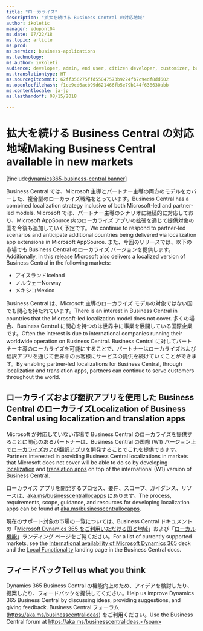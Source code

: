 ```yaml
---
title: "ローカライズ"
description: "拡大を続ける Business Central の対応地域"
author: ikoletic
manager: edupont04
ms.date: 07/22/18
ms.topic: article
ms.prod: 
ms.service: business-applications
ms.technology: 
ms.author: ivkoleti
audience: developer, admin, end user, citizen developer, customizer, business analyst, IT pro
ms.translationtype: HT
ms.sourcegitcommit: 62ff356275ffd55047573b9224fb7c94df8dd602
ms.openlocfilehash: f1ce9cd6acb99d621466fb5e79b144f638630abb
ms.contentlocale: ja-jp
ms.lasthandoff: 08/15/2018

---
```


# <a name="making-business-central-available-in-new-markets"></a><span data-ttu-id="c4f7e-103">拡大を続ける Business Central の対応地域</span><span class="sxs-lookup"><span data-stu-id="c4f7e-103">Making Business Central available in new markets</span></span>

[!include[dynamics365-business-central banner](../includes/dynamics365-business-central.md)]



<span data-ttu-id="c4f7e-104">Business Central では、Microsoft 主導とパートナー主導の両方のモデルをカバーした、複合型のローカライズ戦略をとっています。</span><span class="sxs-lookup"><span data-stu-id="c4f7e-104">Business Central has a combined localization strategy inclusive of both Microsoft-led and partner-led models.</span></span> <span data-ttu-id="c4f7e-105">Microsoft では、パートナー主導のシナリオに継続的に対応しており、Microsoft AppSource 内のローカライズ アプリの拡張を通じて提供対象の国を今後も追加していく予定です。</span><span class="sxs-lookup"><span data-stu-id="c4f7e-105">We continue to respond to partner-led scenarios and anticipate additional countries being delivered via localization app extensions in Microsoft AppSource.</span></span> <span data-ttu-id="c4f7e-106">また、今回のリリースでは、以下の市場でも Business Central のローカライズ バージョンを提供します。</span><span class="sxs-lookup"><span data-stu-id="c4f7e-106">Additionally, in this release Microsoft also delivers a localized version of Business Central in the following markets:</span></span>

- <span data-ttu-id="c4f7e-107">アイスランド</span><span class="sxs-lookup"><span data-stu-id="c4f7e-107">Iceland</span></span>
- <span data-ttu-id="c4f7e-108">ノルウェー</span><span class="sxs-lookup"><span data-stu-id="c4f7e-108">Norway</span></span>
- <span data-ttu-id="c4f7e-109">メキシコ</span><span class="sxs-lookup"><span data-stu-id="c4f7e-109">Mexico</span></span>

<span data-ttu-id="c4f7e-110">Business Central は、Microsoft 主導のローカライズ モデルの対象ではない国でも関心を持たれています。</span><span class="sxs-lookup"><span data-stu-id="c4f7e-110">There is an interest in Business Central in countries that the Microsoft-led localization model does not cover.</span></span> <span data-ttu-id="c4f7e-111">多くの場合、Business Central に関心を持つのは世界中に事業を展開している国際企業です。</span><span class="sxs-lookup"><span data-stu-id="c4f7e-111">Often the interest is due to international companies running their worldwide operation on Business Central.</span></span> <span data-ttu-id="c4f7e-112">Business Central に対してパートナー主導のローカライズを可能にすることで、パートナーはローカライズおよび翻訳アプリを通じて世界中のお客様にサービスの提供を続けていくことができます。</span><span class="sxs-lookup"><span data-stu-id="c4f7e-112">By enabling partner-led localizations for Business Central, through localization and translation apps, partners can continue to serve customers throughout the world.</span></span>  

## <a name="localization-of-business-central-using-localization-and-translation-apps"></a><span data-ttu-id="c4f7e-113">ローカライズおよび翻訳アプリを使用した Business Central のローカライズ</span><span class="sxs-lookup"><span data-stu-id="c4f7e-113">Localization of Business Central using localization and translation apps</span></span>
<span data-ttu-id="c4f7e-114">Microsoft が対応していない市場で Business Central のローカライズを提供することに関心のあるパートナーは、Business Central の国際 (W1) バージョン上で[ローカライズ](https://aka.ms/businesscentrallocapps)および[翻訳アプリ](/dynamics365/business-central/dev-itpro/developer/devenv-work-with-translation-files#translation-and-localization-apps)を開発することでこれを提供できます。</span><span class="sxs-lookup"><span data-stu-id="c4f7e-114">Partners interested in providing Business Central localizations in markets that Microsoft does not cover will be able to do so by developing [localization](https://aka.ms/businesscentrallocapps) and [translation apps](/dynamics365/business-central/dev-itpro/developer/devenv-work-with-translation-files#translation-and-localization-apps) on top of the international (W1) version of Business Central.</span></span>

<span data-ttu-id="c4f7e-115">ローカライズ アプリを開発するプロセス、要件、スコープ、ガイダンス、リソースは、[aka.ms/businesscentrallocapps](//aka.ms/businesscentrallocapps) にあります。</span><span class="sxs-lookup"><span data-stu-id="c4f7e-115">The process, requirements, scope, guidance, and resources for developing localization apps can be found at [aka.ms/businesscentrallocapps](//aka.ms/businesscentrallocapps).</span></span>  

<span data-ttu-id="c4f7e-116">現在のサポート対象の市場の一覧については、Business Central ドキュメントの「[Microsoft Dynamics 365 をご利用いただける国と地域](https://docs.microsoft.com/dynamics365/get-started/availability)」および「[ローカル機能](/dynamics365/business-central/about-localization)」ランディング ページをご覧ください。</span><span class="sxs-lookup"><span data-stu-id="c4f7e-116">For a list of currently supported markets, see the [International availability of Microsoft Dynamics 365](https://docs.microsoft.com/dynamics365/get-started/availability) deck and the [Local Functionality](/dynamics365/business-central/about-localization) landing page in the Business Central docs.</span></span>

<!--
## Status
### Availability
Cloud, on-premises, hybrid
### Regional availability
No regional restrictions.
-->

## <a name="tell-us-what-you-think"></a><span data-ttu-id="c4f7e-117">フィードバック</span><span class="sxs-lookup"><span data-stu-id="c4f7e-117">Tell us what you think</span></span>
<span data-ttu-id="c4f7e-118">Dynamics 365 Business Central の機能向上のため、アイデアを検討したり、提案したり、フィードバックを提供してください。</span><span class="sxs-lookup"><span data-stu-id="c4f7e-118">Help us improve Dynamics 365 Business Central by discussing ideas, providing suggestions, and giving feedback.</span></span> <span data-ttu-id="c4f7e-119">Business Central フォーラム (https://aka.ms/businesscentralideas) をご利用ください。</span><span class="sxs-lookup"><span data-stu-id="c4f7e-119">Use the Business Central forum at https://aka.ms/businesscentralideas.</span></span>

